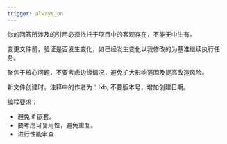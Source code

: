 ```yaml
---
trigger: always_on
---
```


你的回答所涉及的引用必须依托于项目中的客观存在，不能无中生有。

变更文件前，验证是否发生变化，如已经发生变化以我修改的为基准继续执行任务。

聚焦于核心问题，不要考虑边缘情况，避免扩大影响范围及提高改造风险。

新文件创建时，注释中的作者为：lxb, 不要版本号，增加创建日期。

编程要求：

- 避免 if 嵌套。
- 要考虑可复用性，避免重复。
- 进行性能审查